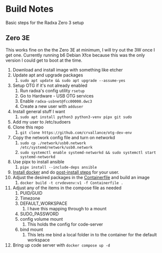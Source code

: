 # Build Notes

Basic steps for the Radxa Zero 3 setup

## Zero 3E

This works fine on the the Zero 3E at minimum, I will try out the 3W once I get one. Currently running b6 Debian Xfce because this was the only version I could get to boot at the time.

1. Download and install image with something like etcher
2. Update apt and upgrade packages
   1. `sudo apt update && sudo apt upgrade --assume-yes`
3. Setup OTG if it's not already enabled
   1. Run radxa's config utility `rsetup`
   2. Go to Hardware - USB OTG services
   3. Enable `radxa-usbnet@fcc00000.dwc3`
   4. Create a new user with `adduser`
4. Install general stuff I want
   1. `sudo apt install python3 python3-venv pipx git sudo`
5. Add my user to /etc/sudoers
6. Clone this repo
   1. `git clone https://github.com/crvallance/otg-dev-env`
7. Copy the network config file and turn on networkd
   1. `sudo cp ./network/usb0.network /etc/systemd/network/usb0.network`
   2. `sudo systemctl enable systemd-networkd && sudo systemctl start systemd-networkd`
8. Use pipx to install ansible
   1. `pipx install --include-deps ansible`
9. [Install docker](https://docs.docker.com/engine/install/debian/#install-using-the-repository) and do [post-install steps](https://docs.docker.com/engine/install/linux-postinstall/#manage-docker-as-a-non-root-user) for your user.
10. Adjust the desired packages in the [Containerfile](/code-server-docker/Containerfile) and build an image
    1. `docker build -t crvdevenv:v1 -f Containerfile .`
11. Adjust any of the items in the compose file as needed
    1. PUID/GUID
    2. Timezone
    3. DEFAULT_WORKSPACE
        1. I have this mapping through to a mount
    4. SUDO_PASSWORD
    5. config volume mount
       1. This holds the config for code-server
    6. bind mount
       1. This lets me bind a local folder in to the container for the default workspace
12. Bring up code server with `docker compose up -d`
